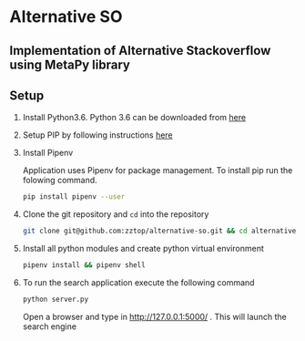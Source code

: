 # Alternative SO

## Implementation of Alternative Stackoverflow using MetaPy library

## Setup
1. Install Python3.6. Python 3.6 can be downloaded from [here](https://www.python.org/downloads/)

2. Setup PIP by following instructions [here](https://pip.pypa.io/en/stable/installing/)

3. Install Pipenv

   Application uses Pipenv for package management. To install pip run the folowing command.  

   ```bash
   pip install pipenv --user
   ```

4. Clone the git repository and `cd` into the repository
    ```bash
    git clone git@github.com:zztop/alternative-so.git && cd alternative-so
    ```

5.  Install all python modules and create python virtual environment
    ```bash
    pipenv install && pipenv shell
    ```

6. To run the search application execute the following command
    ```bash
    python server.py
    ```
    Open a browser and type in http://127.0.0.1:5000/ . This will launch the search engine




